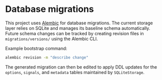 # Database migrations

This project uses [Alembic](https://alembic.sqlalchemy.org/) for database migrations. The current
storage layer relies on SQLite and manages its baseline schema automatically. Future schema changes
can be tracked by creating revision files in `migrations/versions/` using the Alembic CLI.

Example bootstrap command:

```bash
alembic revision -m "describe change"
```

The generated migration can then be edited to apply DDL updates for the `options`, `signals`, and
`metadata` tables maintained by `SQLiteStorage`.
